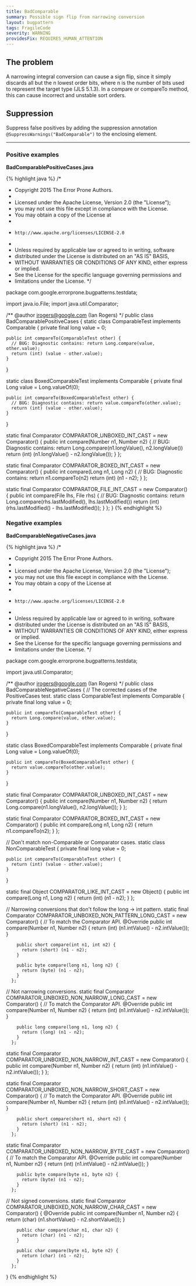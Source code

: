 ```yaml
---
title: BadComparable
summary: Possible sign flip from narrowing conversion
layout: bugpattern
tags: FragileCode
severity: WARNING
providesFix: REQUIRES_HUMAN_ATTENTION
---
```


<!--
*** AUTO-GENERATED, DO NOT MODIFY ***
To make changes, edit the @BugPattern annotation or the explanation in docs/bugpattern.
-->

## The problem
A narrowing integral conversion can cause a sign flip, since it simply discards
all but the n lowest order bits, where n is the number of bits used to represent
the target type (JLS 5.1.3). In a compare or compareTo method, this can cause
incorrect and unstable sort orders.

## Suppression
Suppress false positives by adding the suppression annotation `@SuppressWarnings("BadComparable")` to the enclosing element.

----------

### Positive examples
__BadComparablePositiveCases.java__

{% highlight java %}
/*
 * Copyright 2015 The Error Prone Authors.
 *
 * Licensed under the Apache License, Version 2.0 (the "License");
 * you may not use this file except in compliance with the License.
 * You may obtain a copy of the License at
 *
 *     http://www.apache.org/licenses/LICENSE-2.0
 *
 * Unless required by applicable law or agreed to in writing, software
 * distributed under the License is distributed on an "AS IS" BASIS,
 * WITHOUT WARRANTIES OR CONDITIONS OF ANY KIND, either express or implied.
 * See the License for the specific language governing permissions and
 * limitations under the License.
 */

package com.google.errorprone.bugpatterns.testdata;

import java.io.File;
import java.util.Comparator;

/** @author irogers@google.com (Ian Rogers) */
public class BadComparablePositiveCases {
  static class ComparableTest implements Comparable<ComparableTest> {
    private final long value = 0;

    public int compareTo(ComparableTest other) {
      // BUG: Diagnostic contains: return Long.compare(value, other.value);
      return (int) (value - other.value);
    }
  }

  static class BoxedComparableTest implements Comparable<BoxedComparableTest> {
    private final Long value = Long.valueOf(0);

    public int compareTo(BoxedComparableTest other) {
      // BUG: Diagnostic contains: return value.compareTo(other.value);
      return (int) (value - other.value);
    }
  }

  static final Comparator<Number> COMPARATOR_UNBOXED_INT_CAST =
      new Comparator<Number>() {
        public int compare(Number n1, Number n2) {
          // BUG: Diagnostic contains: return Long.compare(n1.longValue(), n2.longValue())
          return (int) (n1.longValue() - n2.longValue());
        }
      };

  static final Comparator<Long> COMPARATOR_BOXED_INT_CAST =
      new Comparator<Long>() {
        public int compare(Long n1, Long n2) {
          // BUG: Diagnostic contains: return n1.compareTo(n2)
          return (int) (n1 - n2);
        }
      };

  static final Comparator<File> COMPARATOR_FILE_INT_CAST =
      new Comparator<File>() {
        public int compare(File lhs, File rhs) {
          // BUG: Diagnostic contains: return Long.compare(rhs.lastModified(), lhs.lastModified())
          return (int) (rhs.lastModified() - lhs.lastModified());
        }
      };
}
{% endhighlight %}

### Negative examples
__BadComparableNegativeCases.java__

{% highlight java %}
/*
 * Copyright 2015 The Error Prone Authors.
 *
 * Licensed under the Apache License, Version 2.0 (the "License");
 * you may not use this file except in compliance with the License.
 * You may obtain a copy of the License at
 *
 *     http://www.apache.org/licenses/LICENSE-2.0
 *
 * Unless required by applicable law or agreed to in writing, software
 * distributed under the License is distributed on an "AS IS" BASIS,
 * WITHOUT WARRANTIES OR CONDITIONS OF ANY KIND, either express or implied.
 * See the License for the specific language governing permissions and
 * limitations under the License.
 */

package com.google.errorprone.bugpatterns.testdata;

import java.util.Comparator;

/** @author irogers@google.com (Ian Rogers) */
public class BadComparableNegativeCases {
  // The corrected cases of the PositiveCases test.
  static class ComparableTest implements Comparable<ComparableTest> {
    private final long value = 0;

    public int compareTo(ComparableTest other) {
      return Long.compare(value, other.value);
    }
  }

  static class BoxedComparableTest implements Comparable<BoxedComparableTest> {
    private final Long value = Long.valueOf(0);

    public int compareTo(BoxedComparableTest other) {
      return value.compareTo(other.value);
    }
  }

  static final Comparator<Number> COMPARATOR_UNBOXED_INT_CAST =
      new Comparator<Number>() {
        public int compare(Number n1, Number n2) {
          return Long.compare(n1.longValue(), n2.longValue());
        }
      };

  static final Comparator<Long> COMPARATOR_BOXED_INT_CAST =
      new Comparator<Long>() {
        public int compare(Long n1, Long n2) {
          return n1.compareTo(n2);
        }
      };

  // Don't match non-Comparable or Comparator cases.
  static class NonComparableTest {
    private final long value = 0;

    public int compareTo(ComparableTest other) {
      return (int) (value - other.value);
    }
  }

  static final Object COMPARATOR_LIKE_INT_CAST =
      new Object() {
        public int compare(Long n1, Long n2) {
          return (int) (n1 - n2);
        }
      };

  // Narrowing conversions that don't follow the long -> int pattern.
  static final Comparator<Number> COMPARATOR_UNBOXED_NON_PATTERN_LONG_CAST =
      new Comparator<Number>() {
        // To match the Comparator API.
        @Override
        public int compare(Number n1, Number n2) {
          return (int) (n1.intValue() - n2.intValue());
        }

        public short compare(int n1, int n2) {
          return (short) (n1 - n2);
        }

        public byte compare(long n1, long n2) {
          return (byte) (n1 - n2);
        }
      };

  // Not narrowing conversions.
  static final Comparator<Number> COMPARATOR_UNBOXED_NON_NARROW_LONG_CAST =
      new Comparator<Number>() {
        // To match the Comparator API.
        @Override
        public int compare(Number n1, Number n2) {
          return (int) (n1.intValue() - n2.intValue());
        }

        public long compare(long n1, long n2) {
          return (long) (n1 - n2);
        }
      };

  static final Comparator<Number> COMPARATOR_UNBOXED_NON_NARROW_INT_CAST =
      new Comparator<Number>() {
        public int compare(Number n1, Number n2) {
          return (int) (n1.intValue() - n2.intValue());
        }
      };

  static final Comparator<Number> COMPARATOR_UNBOXED_NON_NARROW_SHORT_CAST =
      new Comparator<Number>() {
        // To match the Comparator API.
        @Override
        public int compare(Number n1, Number n2) {
          return (int) (n1.intValue() - n2.intValue());
        }

        public short compare(short n1, short n2) {
          return (short) (n1 - n2);
        }
      };

  static final Comparator<Number> COMPARATOR_UNBOXED_NON_NARROW_BYTE_CAST =
      new Comparator<Number>() {
        // To match the Comparator API.
        @Override
        public int compare(Number n1, Number n2) {
          return (int) (n1.intValue() - n2.intValue());
        }

        public byte compare(byte n1, byte n2) {
          return (byte) (n1 - n2);
        }
      };

  // Not signed conversions.
  static final Comparator<Number> COMPARATOR_UNBOXED_NON_NARROW_CHAR_CAST =
      new Comparator<Number>() {
        @Override
        public int compare(Number n1, Number n2) {
          return (char) (n1.shortValue() - n2.shortValue());
        }

        public char compare(char n1, char n2) {
          return (char) (n1 - n2);
        }

        public char compare(byte n1, byte n2) {
          return (char) (n1 - n2);
        }
      };
}
{% endhighlight %}

